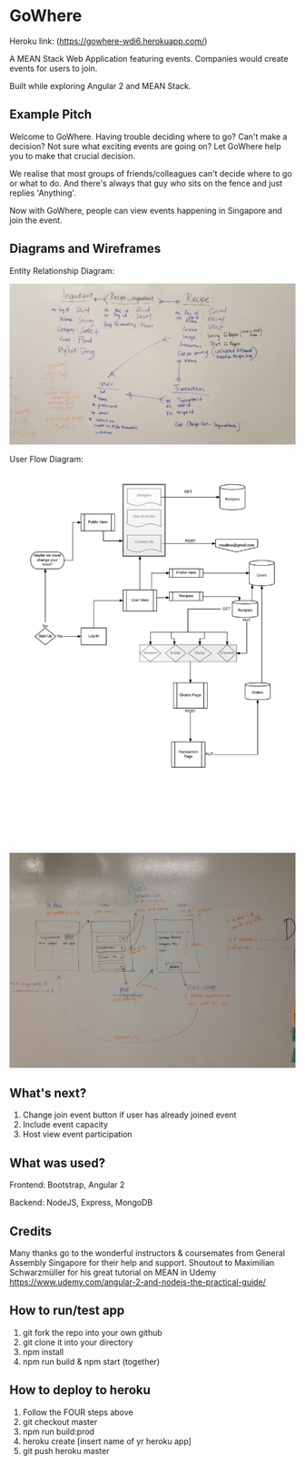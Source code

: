 # GoWhere
Heroku link: (https://gowhere-wdi6.herokuapp.com/)

A MEAN Stack Web Application featuring events. Companies would create events for users to join.

Built while exploring Angular 2 and MEAN Stack.

## Example Pitch

Welcome to GoWhere. Having trouble deciding where to go? Can't make a decision? Not sure what exciting events are going on?
Let GoWhere help you to make that crucial decision.

We realise that most groups of friends/colleagues can't decide where to go or what to do. And there's always that guy who sits on the fence and just replies 'Anything'.

Now with GoWhere, people can view events happening in Singapore and join the event.

## Diagrams and Wireframes

Entity Relationship Diagram:

![ERD](https://github.com/alexwong23/mealbox-app/blob/master/wdi6_presentation/ERD.jpg)

User Flow Diagram:

![User Flow Diagram](https://github.com/alexwong23/mealbox-app/blob/master/wdi6_presentation/user_flow_diagram.jpg)

![Nutritonix Integration Diagram](https://github.com/alexwong23/mealbox-app/blob/master/wdi6_presentation/nutritonix_api_integration.jpg)

## What's next?
1. Change join event button if user has already joined event
2. Include event capacity
3. Host view event participation

## What was used?

Frontend: Bootstrap, Angular 2

Backend: NodeJS, Express, MongoDB

## Credits

Many thanks go to the wonderful instructors & coursemates from General Assembly Singapore for their help and support.
Shoutout to Maximilian Schwarzmüller for his great tutorial on MEAN in Udemy
https://www.udemy.com/angular-2-and-nodejs-the-practical-guide/

## How to run/test app
1. git fork the repo into your own github
2. git clone it into your directory
3. npm install
4. npm run build & npm start (together)

## How to deploy to heroku
1. Follow the FOUR steps above
2. git checkout master
3. npm run build:prod
4. heroku create [insert name of yr heroku app]
5. git push heroku master
